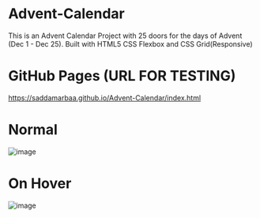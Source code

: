 # Advent-Calendar
 This is an Advent Calendar Project with 25 doors for the days of Advent (Dec 1 - Dec 25).
 Built with HTML5 CSS Flexbox and CSS Grid(Responsive)
 
 
 # GitHub Pages  (URL FOR TESTING)
 https://saddamarbaa.github.io/Advent-Calendar/index.html
 

# Normal
![image](https://user-images.githubusercontent.com/51326421/99388363-10025e80-2908-11eb-8302-2a2682120ae6.png)






# On Hover
![image](https://user-images.githubusercontent.com/51326421/99388697-9028c400-2908-11eb-8977-351ed0946da3.png)

